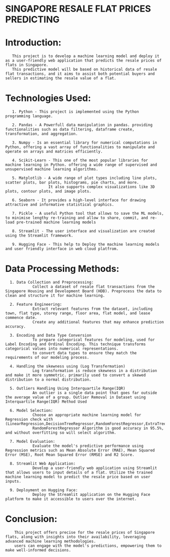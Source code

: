 # SINGAPORE RESALE FLAT PRICES PREDICTING

# Introduction:

       This project is to develop a machine learning model and deploy it as a user-friendly web application that predicts the resale prices of flats in Singapore. 
       This predictive model will be based on historical data of resale flat transactions, and it aims to assist both potential buyers and sellers in estimating the resale value of a flat.

# Technologies Used:

       1. Python - This project is implemented using the Python programming language.
       
       2. Pandas - A Powerfull data manipulation in pandas. providing functionalities such as data filtering, dataframe create, transformation, and aggregation.
       
       3. Numpy - Is an essential library for numerical computations in Python, offering a vast array of functionalities to manipulate and operate on arrays and matrices efficiently.
       
       4. Scikit-Learn - This one of the most popular libraries for machine learning in Python. offering a wide range of supervised and unsupervised machine learning algorithms.
       
       5. Matplotlib - A wide range of plot types including line plots, scatter plots, bar plots, histograms, pie charts, and more. 
                       It also supports complex visualizations like 3D plots, contour plots, and image plots.
                       
       6. Seaborn - It provides a high-level interface for drawing attractive and informative statistical graphics.
       
       7. Pickle - A useful Python tool that allows to save the ML models, to minimise lengthy re-training and allow to share, commit, and re-load pre-trained machine learning models
       
       8. Streamlit - The user interface and visualization are created using the Streamlit framework.
       
       9. Hugging Face - This help to Deploy the machine learning models and user friendly interface in web cloud platfrom.


# Data Processing Methods:

      1. Data Collection and Preprocessing:
                Collect a dataset of resale flat transactions from the Singapore Housing and Development Board (HDB). Preprocess the data to clean and structure it for machine learning.
    
      2. Feature Engineering:
                Extract relevant features from the dataset, including town, flat type, storey range, floor area, flat model, and lease commence date.
                Create any additional features that may enhance prediction accuracy.
    
      3. Encoding and Data Type Conversion
                To prepare categorical features for modeling, used for Label Encoding and Ordinal Encoding. This technique transforms categorical values into numerical representations. 
                to convert data types to ensure they match the requirements of our modeling process.
    
      4. Handling the skewness using (Log Transfermation)
                Log transformation is reduce skewness in a distribution and make it more symmetric. primarily used to convert a skewed distribution to a normal distribution.
    
      5. Outliers Handling Using Interquartile Range(IQR)
                An outlier is a single data point that goes far outside the average value of a group. Outlier Removal in Dataset using Interquartile Range(IQR) Method Used
    
      6. Model Selection:
                Choose an appropriate machine learning model for Regression check with (LinearRegression,DecisionTreeRegressor,RandomForestRegressor,ExtraTreesRegressor,GradientBoostingRegressor) 
                RandomForestRegressor Algorithm is good accuracy in 95.5%, and without overfitting so will select algorithm.
    
      7. Model Evaluation:
                Evaluate the model's predictive performance using Regression metrics such as Mean Absolute Error (MAE), Mean Squared Error (MSE), Root Mean Squared Error (RMSE) and R2 Score.
    
      8. Streamlit Web Application:
                Develop a user-friendly web application using Streamlit that allows users to input details of a flat. Utilize the trained machine learning model to predict the resale price based on user inputs.
    
      9. Deployment on Hugging Face:
                Deploy the Streamlit application on the Hugging Face platform to make it accessible to users over the internet.

# Conclusion:
        This project offers precise for the resale prices of Singapore flats, along with insights into their availability, leveraging advanced machine learning methodologies. 
        users can engage with the model's predictions, empowering them to make well-informed decisions.
              

